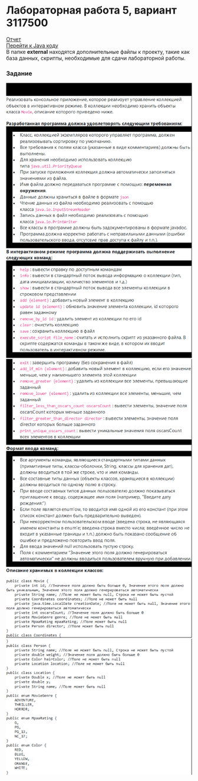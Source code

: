 # Лабораторная работа 5, вариант 3117500

[Отчет](_task/lab5.docx)  
[Перейти к Java коду](src/main/java)  
В папке __external__ находятся дополнительные файлы к проекту, такие как база данных,
скрипты, необходимые для сдачи лабораторной работы.

### Задание
![img_1.png](task/img_1.png)
![img_2.png](task/img_2.png)
![img_3.png](task/img_3.png)